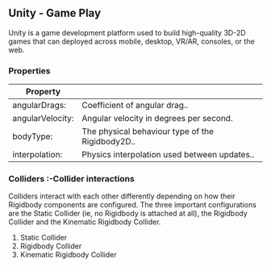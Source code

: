 ## Unity - Game Play

Unity is a game development platform used to build high-quality 3D-2D games that can deployed across mobile, desktop, VR/AR, consoles, or the web.

### Properties
|Property|	    |
|----------|-------------|
|  angularDrags:  | Coefficient of angular drag..|
| angularVelocity:  | Angular velocity in degrees per second.|	     
|  bodyType:  |	The physical behaviour type of the Rigidbody2D..|	        
|  interpolation:   |Physics interpolation used between updates..|	  


### Colliders :-Collider interactions
Colliders interact with each other differently depending on how their Rigidbody components are configured. The three important configurations are the Static Collider (ie, no Rigidbody is attached at all), the Rigidbody Collider and the Kinematic Rigidbody Collider.

1. Static Collider
2. Rigidbody Collider
3. Kinematic Rigidbody Collider

